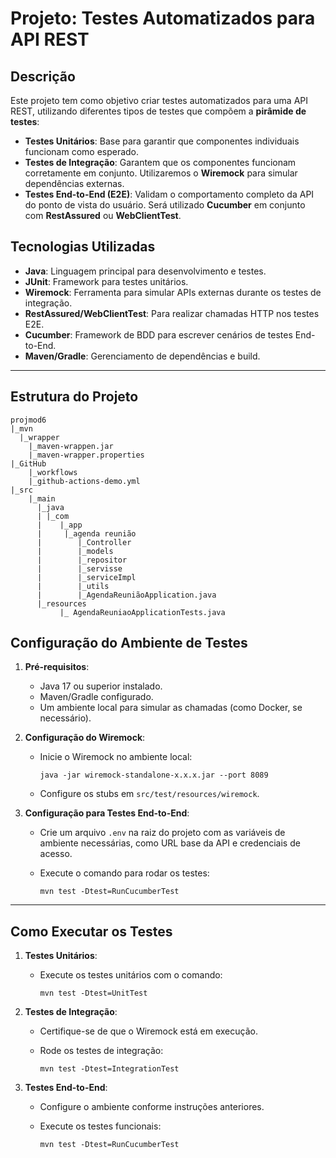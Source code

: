 
# Projeto: Testes Automatizados para API REST

## Descrição

Este projeto tem como objetivo criar testes automatizados para uma API REST, utilizando diferentes tipos de testes que compõem a **pirâmide de testes**:

-   **Testes Unitários**: Base para garantir que componentes individuais funcionam como esperado.
-   **Testes de Integração**: Garantem que os componentes funcionam corretamente em conjunto. Utilizaremos o **Wiremock** para simular dependências externas.
-   **Testes End-to-End (E2E)**: Validam o comportamento completo da API do ponto de vista do usuário. Será utilizado **Cucumber** em conjunto com **RestAssured** ou **WebClientTest**.

## Tecnologias Utilizadas

-   **Java**: Linguagem principal para desenvolvimento e testes.
-   **JUnit**: Framework para testes unitários.
-   **Wiremock**: Ferramenta para simular APIs externas durante os testes de integração.
-   **RestAssured/WebClientTest**: Para realizar chamadas HTTP nos testes E2E.
-   **Cucumber**: Framework de BDD para escrever cenários de testes End-to-End.
-   **Maven/Gradle**: Gerenciamento de dependências e build.

----------

## Estrutura do Projeto

```
projmod6  
|_mvn  
  |_wrapper  
    |_maven-wrappen.jar  
    |_maven-wrapper.properties  
|_GitHub  
    |_workflows  
    |_github-actions-demo.yml  
|_src  
    |_main  
      |_java  
      | |_com  
      |    |_app  
      |     |_agenda reunião  
      |        |_Controller  
      |        |_models  
      |        |_repositor  
      |        |_servisse  
      |        |_serviceImpl  
      |        |_utils  
      |        |_AgendaReuniãoApplication.java    
      |_resources  
           |_ AgendaReuniaoApplicationTests.java

```



## Configuração do Ambiente de Testes

1.  **Pré-requisitos**:
    
    -   Java 17 ou superior instalado.
    -   Maven/Gradle configurado.
    -   Um ambiente local para simular as chamadas (como Docker, se necessário).
2.  **Configuração do Wiremock**:
    
    -   Inicie o Wiremock no ambiente local:
   
        
        `java -jar wiremock-standalone-x.x.x.jar --port 8089` 
        
    -   Configure os stubs em `src/test/resources/wiremock`.
3.  **Configuração para Testes End-to-End**:
    
    -   Crie um arquivo `.env` na raiz do projeto com as variáveis de ambiente necessárias, como URL base da API e credenciais de acesso.
    -   Execute o comando para rodar os testes:
      
        
        `mvn test -Dtest=RunCucumberTest` 
        

----------

## Como Executar os Testes

1.  **Testes Unitários**:
    
    -   Execute os testes unitários com o comando:
        
             
        `mvn test -Dtest=UnitTest` 
        
2.  **Testes de Integração**:
    
    -   Certifique-se de que o Wiremock está em execução.
    -   Rode os testes de integração:
            
        `mvn test -Dtest=IntegrationTest` 
        
3.  **Testes End-to-End**:
    
    -   Configure o ambiente conforme instruções anteriores.
    -   Execute os testes funcionais:
        
        `mvn test -Dtest=RunCucumberTest` 
        



